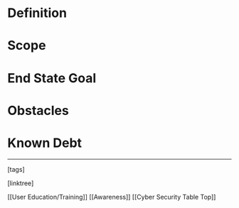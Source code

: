 # Definition

# Scope

# End State Goal

# Obstacles

# Known Debt












___
[tags] 


[linktree]

[[User Education/Training]]
[[Awareness]]
[[Cyber Security Table Top]]
